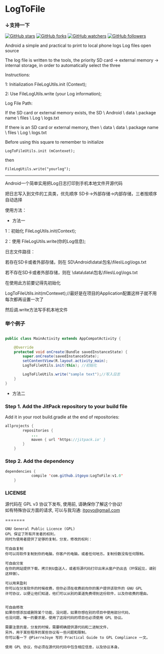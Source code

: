 # LogToFile
### ↓支持一下
[![GitHub stars](https://img.shields.io/github/stars/itgoyo/LogToFile.svg?style=social&label=Star)](https://github.com/itgoyo/LogToFile) [![GitHub forks](https://img.shields.io/github/forks/itgoyo/LogToFile.svg?style=social&label=Fork)](https://github.com/itgoyo/LogToFile/fork) [![GitHub watchers](https://img.shields.io/github/watchers/itgoyo/LogToFile.svg?style=social&label=Watch)](https://github.com/itgoyo/LogToFile) [![GitHub followers](https://img.shields.io/github/followers/itgoyo.svg?style=social&label=Follow)](https://github.com/itgoyo/LogToFile)  

Android a simple and practical to print to local phone logs Log files open source

The log file is written to the tools, the priority SD card -> external memory -> internal storage, in order to automatically select the three

Instructions:


1: Initialization FileLogUtils.init (Context);

2: Use FileLogUtils.write (your Log information);

Log File Path:

If the SD card or external memory exists, the SD \ Android \ data \ package name \ files \ Log \ logs.txt

If there is an SD card or external memory, then \ data \ data \ package name \ files \ Log \ logs.txt

Before using this square to remember to initialize

```
LogToFileUtils.init (mContexet); 
```
then
```
FileLogUtils.write("yourlog");

```
-------

Android一个简单实用把Log日志打印到手机本地文件开源代码

把日志写入到文件的工具类，优先顺序 SD卡->外部存储->内部存储，三者按顺序自动选择

使用方法：

- 方法一

1：初始化 FileLogUtils.init(Context);

2：使用 FileLogUtils.write(你的Log信息);

日志文件路径：

若存在SD卡或者外部存储，则在 SD\Android\data\包名\files\Log\logs.txt

若不存在SD卡或者外部存储，则在 \data\data\包名\files\Log\logs.txt

在使用此方前要记得先初始化

LogToFileUtils.init(mContexet);//最好是在项目的Application配置这样子就不用每次都再设置一次了

然后调.write方法写手机本地文件


### 举个例子
```java

public class MainActivity extends AppCompatActivity {

    @Override
    protected void onCreate(Bundle savedInstanceState) {
        super.onCreate(savedInstanceState);
        setContentView(R.layout.activity_main);
        LogToFileUtils.init(this); //初始化

        LogToFileUtils.write("sample text");//写入日志
    }
}

```

- 方法二

### Step 1. Add the JitPack repository to your build file

Add it in your root build.gradle at the end of repositories:
```java
allprojects {
		repositories {
			...
			maven { url 'https://jitpack.io' }
		}
	}
```

### Step 2. Add the dependency

```java
dependencies {
	        compile 'com.github.itgoyo:LogToFile:v1.0'
	}
  ```
### LICENSE

源代码在 GPL v3 协议下发布, 使用前, 请确保你了解这个协议!   
如有特殊协议方面的请求, 可以与我沟通: itgoyo@gmail.com

=======

    GNU General Public Licence (GPL)  
    GPL 保证了所有开发者的权利， 
    同时为使用者提供了足够的复制，分发，修改的权利： 
    
    可自由复制  
    你可以将软件复制到你的电脑，你客户的电脑，或者任何地方。复制份数没有任何限制。

    可自由分发  
    在你的网站提供下载，拷贝到U盘送人，或者将源代码打印出来从窗户扔出去（环保起见，请别这样做）。

    可以用来盈利
    你可以在分发软件的时候收费，但你必须在收费前向你的客户提供该软件的 GNU GPL  
    许可协议，以便让他们知道，他们可以从别的渠道免费得到这份软件，以及你收费的理由。  

    
    可自由修改  
    如果你想添加或删除某个功能，没问题，如果你想在别的项目中使用部分代码，  
    也没问题，唯一的要求是，使用了这段代码的项目也必须使用 GPL 协议。  
      
    需要注意的是，分发的时候，需要明确提供源代码和二进制文件，  
    另外，用于某些程序的某些协议有一些问题和限制，  
    你可以看一下 @PierreJoye 写的 Practical Guide to GPL Compliance 一文。  
      
    使用 GPL 协议，你必须在源代码代码中包含相应信息，以及协议本身。  

